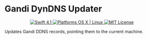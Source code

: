 # Gandi DynDNS Updater

<p align="center">
  <a href="https://swift.org" target="_blank">
    <img src="https://img.shields.io/badge/swift-4.1-brightgreen.svg" alt="Swift 4.1">
  </a>
  <a href="https://developer.apple.com/swift/" target="_blank">
    <img src="https://img.shields.io/badge/Platforms-OS%20X%20%B7%20Linux%20-lightgray.svg" alt="Platforms OS X | Linux">
  </a>
  <a href="LICENSE">
    <img src="https://img.shields.io/badge/license-MIT-brightgreen.svg" alt="MIT License">
  </a>
</p>



Updates Gandi DDNS records, pointing them to the current machine.
